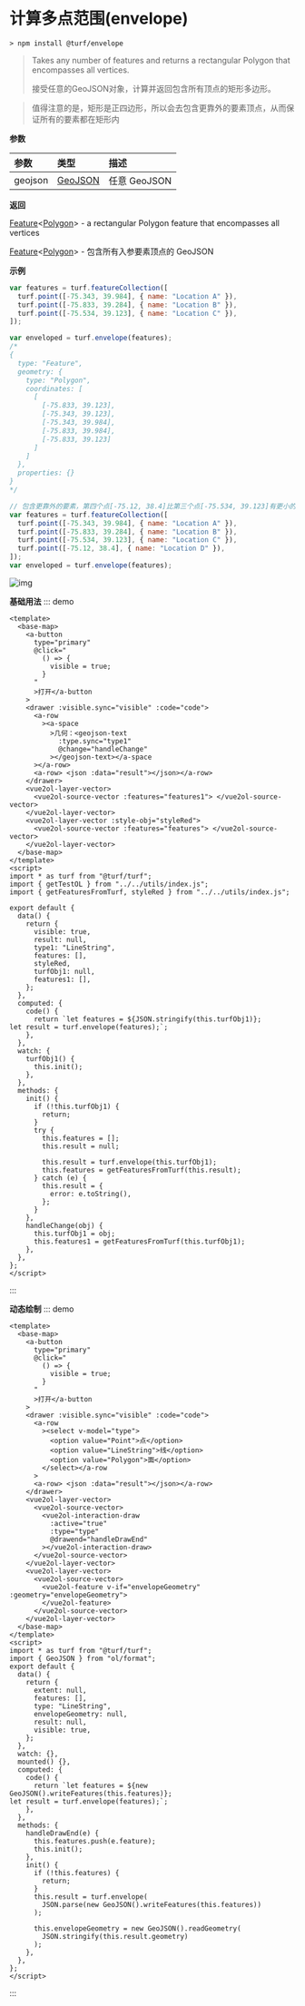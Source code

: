 # 计算多点范围(envelope)

```
> npm install @turf/envelope
```

> Takes any number of features and returns a rectangular Polygon that encompasses all vertices.
>
> 接受任意的GeoJSON对象，计算并返回包含所有顶点的矩形多边形。

> 值得注意的是，矩形是正四边形，所以会去包含更靠外的要素顶点，从而保证所有的要素都在矩形内

**参数**

| 参数    | 类型                                     | 描述         |
| :------ | :--------------------------------------- | :----------- |
| geojson | [GeoJSON](../other/type.html#allgeojson) | 任意 GeoJSON |

**返回**

[Feature](../other/type.html#feature)\<[Polygon](../other/type.html#polygon)\> - a rectangular Polygon feature that encompasses all vertices

[Feature](../other/type.html#feature)\<[Polygon](../other/type.html#polygon)\> - 包含所有入参要素顶点的 GeoJSON

**示例**

```js
var features = turf.featureCollection([
  turf.point([-75.343, 39.984], { name: "Location A" }),
  turf.point([-75.833, 39.284], { name: "Location B" }),
  turf.point([-75.534, 39.123], { name: "Location C" }),
]);

var enveloped = turf.envelope(features);
/*
{
  type: "Feature",
  geometry: {
    type: "Polygon",
    coordinates: [
      [
        [-75.833, 39.123],
        [-75.343, 39.123],
        [-75.343, 39.984],
        [-75.833, 39.984],
        [-75.833, 39.123]
      ]
    ]
  },
  properties: {}
}
*/

// 包含更靠外的要素，第四个点[-75.12, 38.4]比第三个点[-75.534, 39.123]有更小的维度，所以第三个点不在矩形的边上
var features = turf.featureCollection([
  turf.point([-75.343, 39.984], { name: "Location A" }),
  turf.point([-75.833, 39.284], { name: "Location B" }),
  turf.point([-75.534, 39.123], { name: "Location C" }),
  turf.point([-75.12, 38.4], { name: "Location D" }),
]);
var enveloped = turf.envelope(features);
```

![img](https://pzy-images.oss-cn-hangzhou.aliyuncs.com/img/envelope.6a398488.webp)

**基础用法**
::: demo

```vue
<template>
  <base-map>
    <a-button
      type="primary"
      @click="
        () => {
          visible = true;
        }
      "
      >打开</a-button
    >
    <drawer :visible.sync="visible" :code="code">
      <a-row
        ><a-space
          >几何：<geojson-text
            :type.sync="type1"
            @change="handleChange"
          ></geojson-text></a-space
      ></a-row>
      <a-row> <json :data="result"></json></a-row>
    </drawer>
    <vue2ol-layer-vector>
      <vue2ol-source-vector :features="features1"> </vue2ol-source-vector>
    </vue2ol-layer-vector>
    <vue2ol-layer-vector :style-obj="styleRed">
      <vue2ol-source-vector :features="features"> </vue2ol-source-vector>
    </vue2ol-layer-vector>
  </base-map>
</template>
<script>
import * as turf from "@turf/turf";
import { getTestOL } from "../../utils/index.js";
import { getFeaturesFromTurf, styleRed } from "../../utils/index.js";

export default {
  data() {
    return {
      visible: true,
      result: null,
      type1: "LineString",
      features: [],
      styleRed,
      turfObj1: null,
      features1: [],
    };
  },
  computed: {
    code() {
      return `let features = ${JSON.stringify(this.turfObj1)};
let result = turf.envelope(features);`;
    },
  },
  watch: {
    turfObj1() {
      this.init();
    },
  },
  methods: {
    init() {
      if (!this.turfObj1) {
        return;
      }
      try {
        this.features = [];
        this.result = null;

        this.result = turf.envelope(this.turfObj1);
        this.features = getFeaturesFromTurf(this.result);
      } catch (e) {
        this.result = {
          error: e.toString(),
        };
      }
    },
    handleChange(obj) {
      this.turfObj1 = obj;
      this.features1 = getFeaturesFromTurf(this.turfObj1);
    },
  },
};
</script>
```

:::

**动态绘制**
::: demo

```vue
<template>
  <base-map>
    <a-button
      type="primary"
      @click="
        () => {
          visible = true;
        }
      "
      >打开</a-button
    >
    <drawer :visible.sync="visible" :code="code">
      <a-row
        ><select v-model="type">
          <option value="Point">点</option>
          <option value="LineString">线</option>
          <option value="Polygon">面</option>
        </select></a-row
      >
      <a-row> <json :data="result"></json></a-row>
    </drawer>
    <vue2ol-layer-vector>
      <vue2ol-source-vector>
        <vue2ol-interaction-draw
          :active="true"
          :type="type"
          @drawend="handleDrawEnd"
        ></vue2ol-interaction-draw>
      </vue2ol-source-vector>
    </vue2ol-layer-vector>
    <vue2ol-layer-vector>
      <vue2ol-source-vector>
        <vue2ol-feature v-if="envelopeGeometry" :geometry="envelopeGeometry">
        </vue2ol-feature>
      </vue2ol-source-vector>
    </vue2ol-layer-vector>
  </base-map>
</template>
<script>
import * as turf from "@turf/turf";
import { GeoJSON } from "ol/format";
export default {
  data() {
    return {
      extent: null,
      features: [],
      type: "LineString",
      envelopeGeometry: null,
      result: null,
      visible: true,
    };
  },
  watch: {},
  mounted() {},
  computed: {
    code() {
      return `let features = ${new GeoJSON().writeFeatures(this.features)};
let result = turf.envelope(features);`;
    },
  },
  methods: {
    handleDrawEnd(e) {
      this.features.push(e.feature);
      this.init();
    },
    init() {
      if (!this.features) {
        return;
      }
      this.result = turf.envelope(
        JSON.parse(new GeoJSON().writeFeatures(this.features))
      );

      this.envelopeGeometry = new GeoJSON().readGeometry(
        JSON.stringify(this.result.geometry)
      );
    },
  },
};
</script>
```

:::
